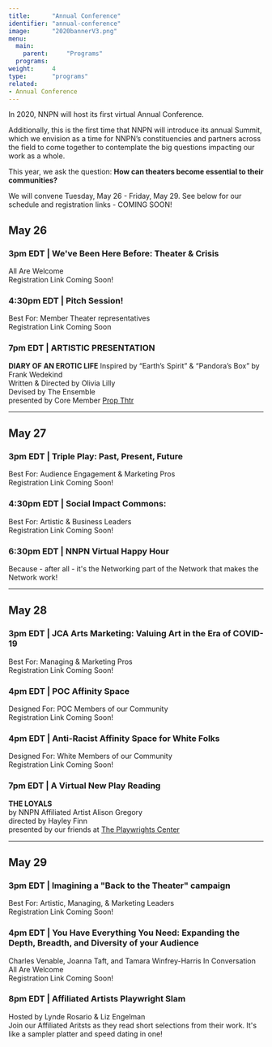 ```yaml
---
title:      "Annual Conference"
identifier: "annual-conference"
image:      "2020bannerV3.png"
menu:
  main:
    parent:     "Programs"
  programs:
weight:     4
type:       "programs"
related:
- Annual Conference
---
```


<span class="lead-in">In 2020, NNPN will host its first virtual Annual Conference.</span>


Additionally, this is the first time that NNPN will introduce its annual Summit, which we envision as a time for NNPN’s constituencies and partners across the field to come together to contemplate the big questions impacting our work as a whole.

This year, we ask the question: **How can theaters become essential to their communities?**

We will convene Tuesday, May 26 - Friday, May 29. See below for our schedule and registration links - COMING SOON!

## May 26
### 3pm EDT | We've Been Here Before: Theater & Crisis
All Are Welcome\
Registration Link Coming Soon!

### 4:30pm EDT | Pitch Session!
Best For: Member Theater representatives\
Registration Link Coming Soon

### 7pm EDT | ARTISTIC PRESENTATION
**DIARY OF AN EROTIC LIFE**
Inspired by “Earth’s Spirit” & “Pandora’s Box” by Frank Wedekind\
Written & Directed by Olivia Lilly\
Devised by The Ensemble\
presented by Core Member [Prop Thtr](https://www.propthtr.org/)

***


## May 27
### 3pm EDT | Triple Play: Past, Present, Future
Best For: Audience Engagement & Marketing Pros\
Registration Link Coming Soon!

### 4:30pm EDT | Social Impact Commons:
Best For: Artistic & Business Leaders\
Registration Link Coming Soon!

### 6:30pm EDT | NNPN Virtual Happy Hour
Because - after all - it's the Networking part of the Network that makes the Network work!

***


## May 28
### 3pm EDT | JCA Arts Marketing: Valuing Art in the Era of COVID-19
Best For: Managing & Marketing Pros\
Registration Link Coming Soon!

### 4pm EDT | POC Affinity Space
Designed For: POC Members of our Community\
Registration Link Coming Soon!

### 4pm EDT | Anti-Racist Affinity Space for White Folks
Designed For: White Members of our Community\
Registration Link Coming Soon!

### 7pm EDT | A Virtual New Play Reading 
**THE LOYALS**\
by NNPN Affiliated Artist Alison Gregory\
directed by Hayley Finn\
presented by our friends at [The Playwrights Center](https://pwcenter.org/)

***

## May 29
### 3pm EDT | Imagining a "Back to the Theater" campaign
Best For: Artistic, Managing, & Marketing Leaders\
Registration Link Coming Soon!

### 4pm EDT | You Have Everything You Need: Expanding the Depth, Breadth, and Diversity of your Audience
Charles Venable, Joanna Taft, and Tamara Winfrey-Harris In Conversation\
All Are Welcome\
Registration Link Coming Soon!

### 8pm EDT | Affiliated Artists Playwright Slam 
Hosted by Lynde Rosario & Liz Engelman\
Join our Affiliated Aritsts as they read short selections from their work. It's like a sampler platter and speed dating in one!

